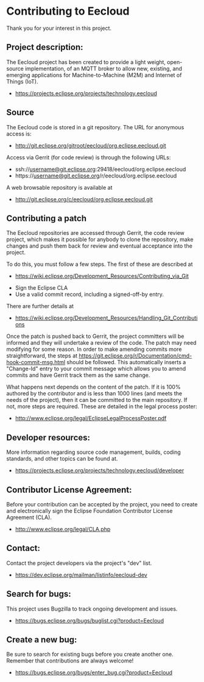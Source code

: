Contributing to Eecloud
=========================

Thank you for your interest in this project.

Project description:
--------------------

The Eecloud project has been created to provide a light weight, open-source
implementation, of an MQTT broker to allow new, existing, and emerging
applications for Machine-to-Machine (M2M) and Internet of Things (IoT).

- <https://projects.eclipse.org/projects/technology.eecloud>


Source
------

The Eecloud code is stored in a git repository. The URL for anonymous access is:

- http://git.eclipse.org/gitroot/eecloud/org.eclipse.eecloud.git

Access via Gerrit (for code review) is through the following URLs:

- ssh://username@git.eclipse.org:29418/eecloud/org.eclipse.eecloud
- https://username@git.eclipse.org/r/eecloud/org.eclipse.eecloud

A web browsable repository is available at

- <http://git.eclipse.org/c/eecloud/org.eclipse.eecloud.git>

Contributing a patch
--------------------

The Eecloud repositories are accessed through Gerrit, the code review
project, which makes it possible for anybody to clone the repository, make
changes and push them back for review and eventual acceptance into the project.

To do this, you must follow a few steps. The first of these are described at

- <https://wiki.eclipse.org/Development_Resources/Contributing_via_Git>

* Sign the Eclipse CLA
* Use a valid commit record, including a signed-off-by entry.

There are further details at

- <https://wiki.eclipse.org/Development_Resources/Handling_Git_Contributions>

Once the patch is pushed back to Gerrit, the project committers will be
informed and they will undertake a review of the code. The patch may need
modifying for some reason. In order to make amending commits more
straightforward, the steps at
<https://git.eclipse.org/r/Documentation/cmd-hook-commit-msg.html> should be
followed. This automatically inserts a "Change-Id" entry to your commit message
which allows you to amend commits and have Gerrit track them as the same
change.

What happens next depends on the content of the patch. If it is 100% authored
by the contributor and is less than 1000 lines (and meets the needs of the
project), then it can be committed to the main repository. If not, more steps
are required. These are detailed in the legal process poster:

- <http://www.eclipse.org/legal/EclipseLegalProcessPoster.pdf>

Developer resources:
--------------------

More information regarding source code management, builds, coding standards,
and other topics can be found at.

- <https://projects.eclipse.org/projects/technology.eecloud/developer>


Contributor License Agreement:
------------------------------

Before your contribution can be accepted by the project, you need to create and
electronically sign the Eclipse Foundation Contributor License Agreement (CLA).

- <http://www.eclipse.org/legal/CLA.php>


Contact:
--------

Contact the project developers via the project's "dev" list.

- <https://dev.eclipse.org/mailman/listinfo/eecloud-dev>


Search for bugs:
----------------

This project uses Bugzilla to track ongoing development and issues.

- <https://bugs.eclipse.org/bugs/buglist.cgi?product=Eecloud>

Create a new bug:
-----------------

Be sure to search for existing bugs before you create another one. Remember that contributions are always welcome!

- <https://bugs.eclipse.org/bugs/enter_bug.cgi?product=Eecloud>
